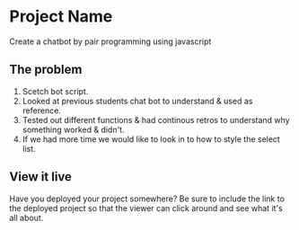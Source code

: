 # Project Name

Create a chatbot by pair programming using javascript

## The problem

1. Scetch bot script.
2. Looked at previous students chat bot to understand & used as reference.
3. Tested out different functions & had continous retros to understand why something worked & didn't.
4. If we had more time we would like to look in to how to style the select list.

## View it live

Have you deployed your project somewhere? Be sure to include the link to the deployed project so that the viewer can click around and see what it's all about.


